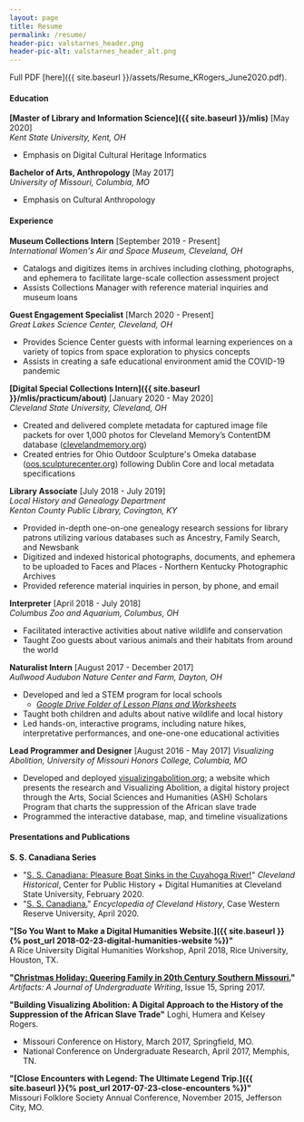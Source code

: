 ```yaml
---
layout: page
title: Resume
permalink: /resume/
header-pic: valstarnes_header.png
header-pic-alt: valstarnes_header_alt.png
---
```

Full PDF [here]({{ site.baseurl }}/assets/Resume_KRogers_June2020.pdf).

#### Education
**[Master of Library and Information Science]({{ site.baseurl }}/mlis)** [May 2020]  
_Kent State University, Kent, OH_
- Emphasis on Digital Cultural Heritage Informatics

**Bachelor of Arts, Anthropology** [May 2017]  
_University of Missouri, Columbia, MO_
- Emphasis on Cultural Anthropology

#### Experience
**Museum Collections Intern** [September 2019 - Present]  
_International Women's Air and Space Museum, Cleveland, OH_  
- Catalogs and digitizes items in archives including clothing, photographs, and ephemera to facilitate large-scale collection assessment project
- Assists Collections Manager with reference material inquiries and museum loans

**Guest Engagement Specialist** [March 2020 - Present]  
_Great Lakes Science Center, Cleveland, OH_  
- Provides Science Center guests with informal learning experiences on a variety of topics from space exploration to physics concepts
- Assists in creating a safe educational environment amid the COVID-19 pandemic

**[Digital Special Collections Intern]({{ site.baseurl }}/mlis/practicum/about)** [January 2020 - May 2020]  
_Cleveland State University, Cleveland, OH_
- Created and delivered complete metadata for captured image file packets for over 1,000 photos for Cleveland Memory’s ContentDM database ([clevelandmemory.org](clevelandmemory.org))
- Created entries for Ohio Outdoor Sculpture's Omeka database ([oos.sculpturecenter.org](oos.sculpturecenter.org)) following Dublin Core and local metadata specifications

**Library Associate** [July 2018 - July 2019]  
_Local History and Genealogy Department  
Kenton County Public Library, Covington, KY_
- Provided in-depth one-on-one genealogy research sessions for library patrons utilizing various databases such as Ancestry, Family Search, and Newsbank
- Digitized and indexed historical photographs, documents, and ephemera to be uploaded to Faces and Places - Northern Kentucky Photographic Archives
- Provided reference material inquiries in person, by phone, and email

**Interpreter** [April 2018 - July 2018]  
_Columbus Zoo and Aquarium, Columbus, OH_  
- Facilitated interactive activities about native wildlife and conservation
- Taught Zoo guests about various animals and their habitats from around the world

**Naturalist Intern** [August 2017 - December 2017]  
_Aullwood Audubon Nature Center and Farm, Dayton, OH_  
- Developed and led a STEM program for local schools
  - _[Google Drive Folder of Lesson Plans and Worksheets](https://drive.google.com/drive/folders/0ByAKnFlSibVYQjNKMTlqdVBqLWM?usp=sharing)_
- Taught both children and adults about native wildlife and local history
- Led hands-on, interactive programs, including nature hikes, interpretative performances, and one-one-one educational activities

**Lead Programmer and Designer** [August 2016 - May 2017]
_Visualizing Abolition, University of Missouri Honors College, Columbia, MO_  
- Developed and deployed [visualizingabolition.org](http://visualizingabolition.org); a website which presents the research and Visualizing Abolition, a digital history project through the Arts, Social Sciences and Humanities (ASH) Scholars Program that charts the suppression of the African slave trade
- Programmed the interactive database, map, and timeline visualizations

#### Presentations and Publications
**S. S. Canadiana Series**  
- "[S. S. Canadiana: Pleasure Boat Sinks in the Cuyahoga River!](https://clevelandhistorical.org/items/show/905)" _Cleveland Historical_, Center for Public History + Digital Humanities at Cleveland State University, February 2020.
- "[S. S. Canadiana.](https://case.edu/ech/articles/c/s-s-canadiana)" _Encyclopedia of Cleveland History_, Case Western Reserve University, April 2020.

**"[So You Want to Make a Digital Humanities Website.]({{ site.baseurl }}{% post_url 2018-02-23-digital-humanities-website %})"**  
A Rice University Digital Humanities Workshop, April 2018, Rice University, Houston, TX.

**"[Christmas Holiday: Queering Family in 20th Century Southern Missouri.](https://artifactsjournal.missouri.edu/2017/05/christmas-holiday-queering-family-in-20th-century-southern-missouri)"**  
_Artifacts: A Journal of Undergraduate Writing_, Issue 15, Spring 2017.

**"Building Visualizing Abolition: A Digital Approach to the History of the Suppression of the African Slave Trade"** Loghi, Humera and Kelsey Rogers.
- Missouri Conference on History, March 2017, Springfield, MO.
- National Conference on Undergraduate Research, April 2017, Memphis, TN.

**"[Close Encounters with Legend: The Ultimate Legend Trip.]({{ site.baseurl }}{% post_url 2017-07-23-close-encounters %})"**  
Missouri Folklore Society Annual Conference, November 2015, Jefferson City, MO.
